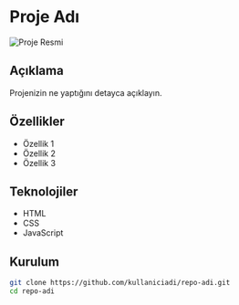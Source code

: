 # Proje Adı

![Proje Resmi](resim-linki.jpg)

## Açıklama
Projenizin ne yaptığını detayca açıklayın.

## Özellikler
- Özellik 1
- Özellik 2
- Özellik 3

## Teknolojiler
- HTML
- CSS
- JavaScript

## Kurulum
```bash
git clone https://github.com/kullaniciadi/repo-adi.git
cd repo-adi
